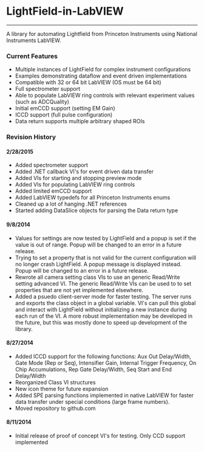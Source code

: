 # LightField-in-LabVIEW
-----------------------------

A library for automating Lightfield from Princeton Instruments using National Instruments LabVIEW.

### Current Features

- Multiple instances of LightField for complex instrument configurations
- Examples demonstrating dataflow and event driven implementations
- Compatible with 32 or 64 bit LabVIEW (OS must be 64 bit)
- Full spectrometer support
- Able to populate LabVIEW ring controls with relevant experiment values (such as ADCQuality)
- Initial emCCD support (setting EM Gain)
- ICCD support (full pulse configuration)
- Data return supports multiple arbitrary shaped ROIs

### Revision History

#### 2/28/2015

- Added spectrometer support
- Added .NET callback VI's for event driven data transfer
- Added VIs for starting and stopping preview mode
- Added VIs for populating LabVIEW ring controls
- Added limited emCCD support
- Added LabVIEW typedefs for all Princeton Instruments enums
- Cleaned up a lot of hanging .NET references
- Started adding DataSlice objects for parsing the Data return type

#### 9/8/2014
- Values for settings are now tested by LightField and a popup is set if the value is out of range.
	Popup will be changed to an error in a future release.
- Trying to set a property that is not valid for the current configuration will no longer crash 
	LightField. A popup message is displayed instead. Popup will be changed to an error in a future
	release.
- Rewrote all camera setting class VIs to use an generic Read/Write setting advanced VI. The generic
	Read/Write VIs can be used to to set properties that are not yet implemented elsewhere.
- Added a psuedo client-server mode for faster testing. The server runs and exports the class object
	in a global variable. VI's can pull this global and interact with LightField without 
	initializing a new instance during each run of the VI. A more robust implementation may be 
	developed in the future, but this was mostly done to speed up development of the library.

#### 8/27/2014
- Added ICCD support for the following functions: Aux Out Delay/Width, Gate Mode (Rep or Seq), 
	Intensifier Gain, Internal Trigger Frequency, On Chip Accumulations, Rep Gate Delay/Width, 
	Seq Start and End Delay/Width
- Reorganized Class VI structures
- New icon theme for future expansion
- Added SPE parsing functions implemented in native LabVIEW for faster data transfer under
	special conditions (large frame numbers).
- Moved repository to github.com
	
#### 8/11/2014
- Initial release of proof of concept VI's for testing. Only CCD support implemented
